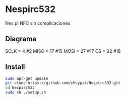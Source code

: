 # Nespirc532
Nes pi NFC sin complicaciones 

## Diagrama

SCLK = 4 #2 
MISO = 17 #15
MOSI = 27 #17
CS   = 22 #18

## Install

 ```bash
sudo apt-get update
git clone https://github.com/chuypit/Nespirc532.git
cd Nespirc532
sudo sh ./setup.sh
 ``` 

